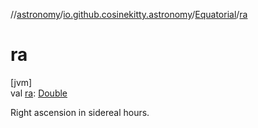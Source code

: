 //[astronomy](../../../index.md)/[io.github.cosinekitty.astronomy](../index.md)/[Equatorial](index.md)/[ra](ra.md)

# ra

[jvm]\
val [ra](ra.md): [Double](https://kotlinlang.org/api/latest/jvm/stdlib/kotlin/-double/index.html)

Right ascension in sidereal hours.
